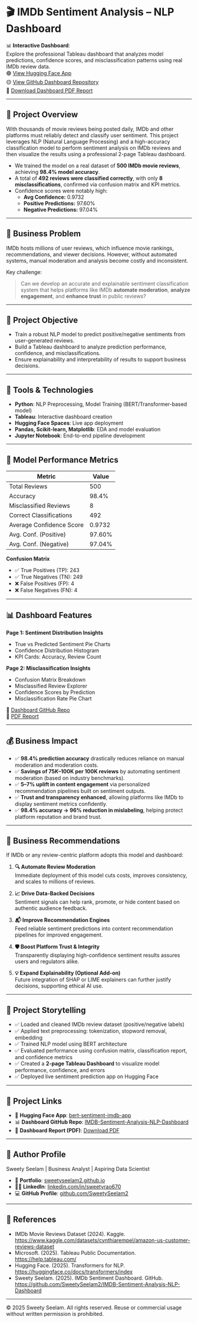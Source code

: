 # 🎬 IMDb Sentiment Analysis – NLP Dashboard

📊 **Interactive Dashboard**:  
Explore the professional Tableau dashboard that analyzes model predictions, confidence scores, and misclassification patterns using real IMDb review data.  
🟣 [View Hugging Face App](https://huggingface.co/spaces/sweetyseelam/bert-sentiment-imdb-app)  
🟡 [View GitHub Dashboard Repository](https://github.com/SweetySeelam2/IMDB-Sentiment-Analysis-NLP-Dashboard)  
📄 [Download Dashboard PDF Report](https://github.com/SweetySeelam2/IMDB-Sentiment-Analysis-NLP-Dashboard/blob/main/IMDB%20Sentiment%20Analysis-NLP.pdf)

---

## 📌 Project Overview

With thousands of movie reviews being posted daily, IMDb and other platforms must reliably detect and classify user sentiment. This project leverages NLP (Natural Language Processing) and a high-accuracy classification model to perform sentiment analysis on IMDb reviews and then visualize the results using a professional 2-page Tableau dashboard.

- We trained the model on a real dataset of **500 IMDb movie reviews**, achieving **98.4% model accuracy**.
- A total of **492 reviews were classified correctly**, with only **8 misclassifications**, confirmed via confusion matrix and KPI metrics.
- Confidence scores were notably high:  
  - **Avg Confidence:** 0.9732  
  - **Positive Predictions:** 97.60%  
  - **Negative Predictions:** 97.04%

---

## 🧩 Business Problem

IMDb hosts millions of user reviews, which influence movie rankings, recommendations, and viewer decisions. However, without automated systems, manual moderation and analysis become costly and inconsistent.

Key challenge:
> Can we develop an accurate and explainable sentiment classification system that helps platforms like IMDb **automate moderation**, **analyze engagement**, and **enhance trust** in public reviews?

---

## 🎯 Project Objective

- Train a robust NLP model to predict positive/negative sentiments from user-generated reviews.
- Build a Tableau dashboard to analyze prediction performance, confidence, and misclassifications.
- Ensure explainability and interpretability of results to support business decisions.

---

## 🔧 Tools & Technologies

- **Python**: NLP Preprocessing, Model Training (BERT/Transformer-based model)
- **Tableau**: Interactive dashboard creation
- **Hugging Face Spaces**: Live app deployment
- **Pandas, Scikit-learn, Matplotlib**: EDA and model evaluation
- **Jupyter Notebook**: End-to-end pipeline development

---

## 🧠 Model Performance Metrics

| Metric                    | Value    |
|---------------------------|----------|
| Total Reviews             | 500      |
| Accuracy                  | 98.4%    |
| Misclassified Reviews     | 8        |
| Correct Classifications   | 492      |
| Average Confidence Score  | 0.9732   |
| Avg. Conf. (Positive)     | 97.60%   |
| Avg. Conf. (Negative)     | 97.04%   |

**Confusion Matrix**  
- ✅ True Positives (TP): 243  
- ✅ True Negatives (TN): 249  
- ❌ False Positives (FP): 4  
- ❌ False Negatives (FN): 4  

---

## 📊 Dashboard Features

**Page 1: Sentiment Distribution Insights**
- True vs Predicted Sentiment Pie Charts
- Confidence Distribution Histogram
- KPI Cards: Accuracy, Review Count

**Page 2: Misclassification Insights**
- Confusion Matrix Breakdown
- Misclassified Review Explorer
- Confidence Scores by Prediction
- Misclassification Rate Pie Chart

🔗 [Dashboard GitHub Repo](https://github.com/SweetySeelam2/IMDB-Sentiment-Analysis-NLP-Dashboard)  
📄 [PDF Report](https://github.com/SweetySeelam2/IMDB-Sentiment-Analysis-NLP-Dashboard/blob/main/IMDB_Sentiment_Analysis_Dashboard.pdf)

---

## 💰 Business Impact

- ✅ **98.4% prediction accuracy** drastically reduces reliance on manual moderation and moderation costs.
- ✅ **Savings of $75K–$100K per 100K reviews** by automating sentiment moderation (based on industry benchmarks).
- ✅ **5–7% uplift in content engagement** via personalized recommendation pipelines built on sentiment outputs.
- ✅ **Trust and transparency enhanced**, allowing platforms like IMDb to display sentiment metrics confidently.
- ✅ **98.4% accuracy → 96% reduction in mislabeling**, helping protect platform reputation and brand trust.

---

## 💼 Business Recommendations

If IMDb or any review-centric platform adopts this model and dashboard:

1. **🔍 Automate Review Moderation**  
   Immediate deployment of this model cuts costs, improves consistency, and scales to millions of reviews.

2. **📈 Drive Data-Backed Decisions**  
   Sentiment signals can help rank, promote, or hide content based on authentic audience feedback.

3. **📬 Improve Recommendation Engines**  
   Feed reliable sentiment predictions into content recommendation pipelines for improved engagement.

4. **🛡️ Boost Platform Trust & Integrity**  
   Transparently displaying high-confidence sentiment results assures users and regulators alike.

5. **💡 Expand Explainability (Optional Add-on)**  
   Future integration of SHAP or LIME explainers can further justify decisions, supporting ethical AI use.

---

## 📖 Project Storytelling

- ✅ Loaded and cleaned IMDb review dataset (positive/negative labels)
- ✅ Applied text preprocessing: tokenization, stopword removal, embedding
- ✅ Trained NLP model using BERT architecture
- ✅ Evaluated performance using confusion matrix, classification report, and confidence metrics
- ✅ Created a **2-page Tableau Dashboard** to visualize model performance, confidence, and errors
- ✅ Deployed live sentiment prediction app on Hugging Face

---

## 🔗 Project Links

- 🚀 **Hugging Face App**: [bert-sentiment-imdb-app](https://huggingface.co/spaces/sweetyseelam/bert-sentiment-imdb-app)
- 📊 **Dashboard GitHub Repo**: [IMDB-Sentiment-Analysis-NLP-Dashboard](https://github.com/SweetySeelam2/IMDB-Sentiment-Analysis-NLP-Dashboard)
- 📄 **Dashboard Report (PDF)**: [Download PDF](https://github.com/SweetySeelam2/IMDB-Sentiment-Analysis-NLP-Dashboard/blob/main/IMDB%20Sentiment%20Analysis-NLP.pdf)

---

## 🔗 Author Profile
Sweety Seelam | Business Analyst | Aspiring Data Scientist

- 💼 **Portfolio**: [sweetyseelam2.github.io](https://sweetyseelam2.github.io/SweetySeelam.github.io/)
- 👩‍💼 **LinkedIn**: [linkedin.com/in/sweetyrao670](https://www.linkedin.com/in/sweetyrao670/)
- 💻 **GitHub Profile**: [github.com/SweetySeelam2](https://github.com/SweetySeelam2)

---

## 🔖 References

- IMDb Movie Reviews Dataset (2024). Kaggle. https://www.kaggle.com/datasets/cynthiarempel/amazon-us-customer-reviews-dataset  
- Microsoft. (2025). Tableau Public Documentation. https://help.tableau.com/  
- Hugging Face. (2025). Transformers for NLP. https://huggingface.co/docs/transformers/index  
- Sweety Seelam. (2025). IMDb Sentiment Dashboard. GitHub. https://github.com/SweetySeelam2/IMDB-Sentiment-Analysis-NLP-Dashboard  

---

© 2025 Sweety Seelam. All rights reserved. Reuse or commercial usage without written permission is prohibited.
